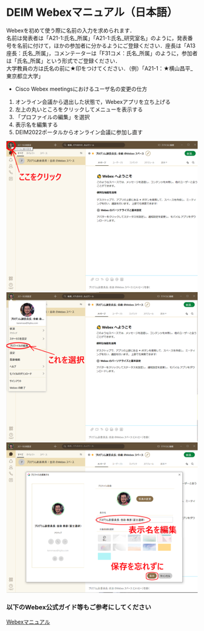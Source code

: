 # DEIM Webexマニュアル（日本語）

Webexを初めて使う際に名前の入力を求められます．  
名前は発表者は「A21-1:氏名_所属」「A21-1:氏名_研究室名」のように，発表番号を名前に付けて，ほかの参加者に分かるようにご登録ください．座長は「A13座長：氏名_所属」，コメンテーターは「F31コメ：氏名_所属」のように，参加者は「氏名_所属」という形式でご登録ください．  
大学教員の方は氏名の前に★印をつけてください．（例）「A21-1：★横山昌平_東京都立大学」

* Cisco Webex meetingsにおけるユーザ名の変更の仕方
 1. オンライン会議から退出した状態で，Webexアプリを立ち上げる
 2. 左上の丸いところをクリックしてメニューを表示する
 3. 「プロファイルの編集」を選択
 4. 表示名を編集する
 5. DEIM2022ポータルからオンライン会議に参加し直す
	
![rename1](img/rename6.png)
![rename1](img/rename7.png)
![rename1](img/rename8.png)


### 以下のWebex公式ガイド等もご参考にしてください

[Webexマニュアル](https://www.cisco.com/c/m/ja_jp/solutions/webex/how-to-use.html)
